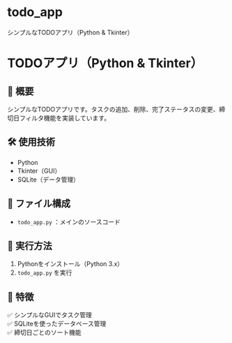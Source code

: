 # todo_app
シンプルなTODOアプリ（Python &amp; Tkinter）

# TODOアプリ（Python & Tkinter）

## 📝 概要
シンプルなTODOアプリです。タスクの追加、削除、完了ステータスの変更、締切日フィルタ機能を実装しています。

## 🛠️ 使用技術
- Python
- Tkinter（GUI）
- SQLite（データ管理）

## 📂 ファイル構成
- `todo_app.py` ：メインのソースコード

## 🚀 実行方法
1. Pythonをインストール（Python 3.x）
2. `todo_app.py` を実行

## 📌 特徴
✅ シンプルなGUIでタスク管理  
✅ SQLiteを使ったデータベース管理  
✅ 締切日ごとのソート機能  

